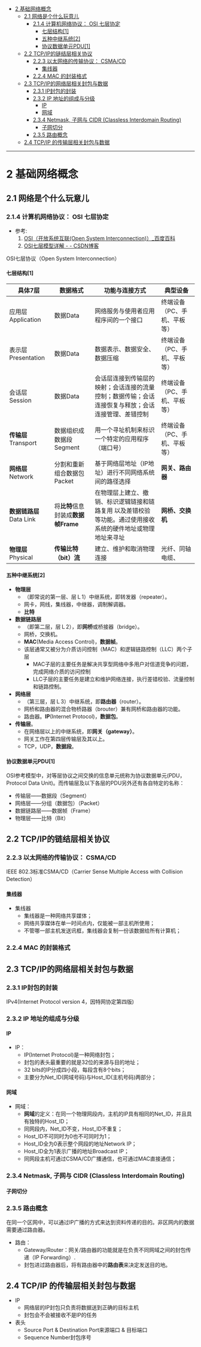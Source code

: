 
<!-- @import "[TOC]" {cmd="toc" depthFrom=1 depthTo=6 orderedList=false} -->
<!-- code_chunk_output -->

* [2 基础网络概念](#2-基础网络概念)
	* [2.1 网络是个什么玩意儿](#21-网络是个什么玩意儿)
		* [2.1.4 计算机网络协议： OSI 七层协定](#214-计算机网络协议-osi-七层协定)
			* [七层结构[1]](#七层结构1)
			* [五种中继系统[2]](#五种中继系统2)
			* [协议数据单元PDU[1]](#协议数据单元pdu1)
	* [2.2 TCP/IP的链结层相关协议](#22-tcpip的链结层相关协议)
		* [2.2.3 以太网络的传输协议： CSMA/CD](#223-以太网络的传输协议-csmacd)
			* [集线器](#集线器)
		* [2.2.4 MAC 的封装格式](#224-mac-的封装格式)
	* [2.3 TCP/IP的网络层相关封包与数据](#23-tcpip的网络层相关封包与数据)
		* [2.3.1 IP封包的封装](#231-ip封包的封装)
		* [2.3.2 IP 地址的组成与分级](#232-ip-地址的组成与分级)
			* [IP](#ip)
			* [网域](#网域)
		* [2.3.4 Netmask, 子网与 CIDR (Classless Interdomain Routing)](#234-netmask-子网与-cidr-classless-interdomain-routing)
			* [子网切分](#子网切分)
		* [2.3.5 路由概念](#235-路由概念)
	* [2.4 TCP/IP 的传输层相关封包与数据](#24-tcpip-的传输层相关封包与数据)

<!-- /code_chunk_output -->
---

# 2 基础网络概念


## 2.1 网络是个什么玩意儿

### 2.1.4 计算机网络协议： OSI 七层协定


* 参考:
  1. [OSI（开放系统互联(Open System Interconnection)）_百度百科 ](https://baike.baidu.com/item/OSI/5520?fr=aladdin)
  2. [OSI七层模型详解 - - CSDN博客 ](http://blog.csdn.net/yaopeng_2005/article/details/7064869)

OSI七层协议（Open System Interconnection）

#### 七层结构[1]

|具体7层|数据格式|功能与连接方式|典型设备|
|-|-|-|-|
|应用层 Application|数据Data|网络服务与使用者应用程序间的一个接口|终端设备（PC、手机、平板等）|
|表示层 Presentation|数据Data|数据表示、数据安全、数据压缩|终端设备（PC、手机、平板等）|
|会话层 Session|数据Data|会话层连接到传输层的映射；会话连接的流量控制；数据传输；会话连接恢复与释放；会话连接管理、差错控制|终端设备（PC、手机、平板等）|
|**传输层** Transport|数据组织成数据段Segment|用一个寻址机制来标识一个特定的应用程序（端口号）|终端设备（PC、手机、平板等）|
|**网络层** Network|分割和重新组合数据包Packet|基于网络层地址（IP地址）进行不同网络系统间的路径选择|**网关、路由器**|
|**数据链路层** Data Link|将**比特**信息封装成**数据帧Frame**|在物理层上建立、撤销、标识逻辑链接和链路复用 以及差错校验等功能。通过使用接收系统的硬件地址或物理地址来寻址|**网桥、交换机**|
|**物理层**Physical|**传输比特（bit）流**|建立、维护和取消物理连接|光纤、同轴电缆、|**双绞线、网卡、中继器、集线器**|


#### 五种中继系统[2]

* **物理层**
  * （即常说的第一层、层Ｌ1）中继系统，即转发器（repeater）。
  * 网卡，网线，集线器，中继器，调制解调器。
  * **比特**
* **数据链路层**
  * （即第二层，层Ｌ2），即**网桥**或桥接器（bridge）。
  * 网桥，交换机。
  * **MAC**(Media Access Control)，**数据帧**。
  * 该层通常又被分为介质访问控制（MAC）和逻辑链路控制（LLC）两个子层
    * MAC子层的主要任务是解决共享型网络中多用户对信道竞争的问题，完成网络介质的访问控制
    * LLC子层的主要任务是建立和维护网络连接，执行差错校验、流量控制和链路控制。
* **网络层**
  * （第三层，层Ｌ3）中继系统，即**路由器**（router）。
  * 网桥和路由器的混合物桥路器（brouter）兼有网桥和路由器的功能。
  * 路由器。**IP**(Internet Protocol)，**数据包**。
* **传输层**。
  * 在网络层以上的中继系统，即**网关（gateway）**。
  * 网关工作在第四层传输层及其以上。
  * TCP，UDP，**数据段**。

#### 协议数据单元PDU[1]
OSI参考模型中，对等层协议之间交换的信息单元统称为协议数据单元(PDU，Protocol Data Unit)。而传输层及以下各层的PDU另外还有各自特定的名称：

* 传输层——数据段（Segment）
* 网络层——分组（数据包）（Packet）
* 数据链路层——数据帧（Frame）
* 物理层——比特（Bit）

## 2.2 TCP/IP的链结层相关协议

### 2.2.3 以太网络的传输协议： CSMA/CD

IEEE 802.3标准CSMA/CD（Carrier Sense Multiple Access with Collision Detection）

#### 集线器

* 集线器
  * 集线器是一种网络共享媒体；
  * 网络共享媒体在单一时间点内，仅能被一部主机所使用；
  * 不管哪一部主机发送讯框，集线器会复制一份该数据给所有计算机；

### 2.2.4 MAC 的封装格式

## 2.3 TCP/IP的网络层相关封包与数据

### 2.3.1 IP封包的封装

IPv4(Internet Protocol version 4，因特网协定第四版)

### 2.3.2 IP 地址的组成与分级

#### IP

* IP：
  * IP(Internet Protocol)是一种网络封包；
  * 封包的表头最重要的就是32位的来源与目的地址；
  * 32 bits的IP分成四小段，每段含有8个bits；
  * 主要分为Net_ID(网域号码)与Host_ID(主机号码)两部分；

#### 网域

* 网域：  
  * **网域**的定义：在同一个物理网段内，主机的IP具有相同的Net_ID，并且具有独特的Host_ID；
  * 同网段内，Net_ID不变，Host_ID不重复；
  * Host_ID不可同时为0也不可同时为1；
  * Host_ID全为0表示整个网段的地址Network IP；
  * Host_ID全为1表示广播的地址Broadcast IP；
  * 同网段主机可通过CSMA/CD广播通信，也可通过MAC直接通信；


### 2.3.4 Netmask, 子网与 CIDR (Classless Interdomain Routing)


#### 子网切分



### 2.3.5 路由概念

在同一个区网中，可以通过IP广播的方式来达到资料传递的目的。非区网内的数据需要通过路由器。

* 路由：
  * Gateway/Router：网关/路由器的功能就是在负责不同网域之间的封包传递（IP Forwarding）.
  * 封包进过路由器后，将有路由器中的**路由表**来决定发送目的地。

## 2.4 TCP/IP 的传输层相关封包与数据

* IP
  * 网络层的IP封包只负责将数据送到正确的目标主机
  * 封包会不会被接收不是IP的任务
* 表头
  * Source Port & Destination Port来源端口 & 目标端口
  * Sequence Number封包序号